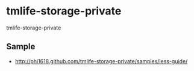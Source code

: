 tmlife-storage-private
======================

tmlife-storage-private


## Sample
- <http://phi1618.github.com/tmlife-storage-private/samples/less-guide/>
